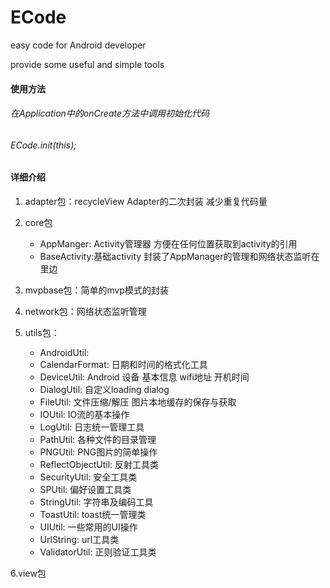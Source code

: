 # ECode
easy code for Android developer

provide some useful and simple tools



#### 使用方法

###### 在Application中的onCreate方法中调用初始化代码
###### ECode.init(this);
    
    


#### 详细介绍

1. adapter包：recycleView Adapter的二次封装 减少重复代码量

2. core包

    * AppManger: Activity管理器 方便在任何位置获取到activity的引用
    * BaseActivity:基础activity 封装了AppManager的管理和网络状态监听在里边
    
3. mvpbase包：简单的mvp模式的封装

4. network包：网络状态监听管理

5. utils包：
    * AndroidUtil:
    * CalendarFormat: 日期和时间的格式化工具
    * DeviceUtil: Android 设备 基本信息 wifi地址 开机时间
    * DialogUtil: 自定义loading dialog
    * FileUtil: 文件压缩/解压 图片本地缓存的保存与获取
    * IOUtil: IO流的基本操作
    * LogUtil: 日志统一管理工具
    * PathUtil: 各种文件的目录管理
    * PNGUtil: PNG图片的简单操作
    * ReflectObjectUtil: 反射工具类
    * SecurityUtil: 安全工具类
    * SPUtil: 偏好设置工具类
    * StringUtil: 字符串及编码工具
    * ToastUtil: toast统一管理类
    * UIUtil: 一些常用的UI操作
    * UrlString: url工具类
    * ValidatorUtil: 正则验证工具类
    
6.view包